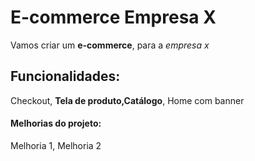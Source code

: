 # E-commerce Empresa X

Vamos criar um **e-commerce**, para a *empresa x*

## Funcionalidades:

Checkout, **Tela de produto,Catálogo**, Home com banner

#### Melhorias do projeto:

Melhoria 1, Melhoria 2

